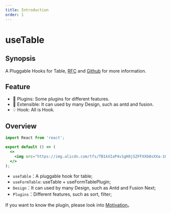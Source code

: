 ```yaml
---
title: Introduction
order: 1
---
```


# useTable

## Synopsis

A Pluggable Hooks for Table, [RFC](https://github.com/alibaba/hooks/issues/465) and [Github](https://github.com/ahooksjs/useTable) for more information.

## Feature

- 🔗 Plugins: Some plugins for different features.
- 🚀 Extensible: It can used by many Design, such as antd and fusion.
- 💡 Hook: All is Hook.

## Overview

```jsx | inline
import React from 'react';

export default () => (
  <>
    <img src="https://img.alicdn.com/tfs/TB1kXIaP4v1gK0jSZFFXXb0sXXa-1088-701.png" width="500" />
  </>
);
```

- `useTable`：A pluggable hook for table;
- `useFormTable`: useTable + useFormTablePlugin;
- `Design`：It can used by many Design, such as Antd and Fusion Next;
- `Plugins`：Different features, such as sort, filter;

If you want to know the plugin, please look into [Motivation](./motivation)。
